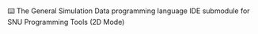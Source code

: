 ⌨️ The General Simulation Data programming language IDE submodule for SNU Programming Tools (2D Mode)
